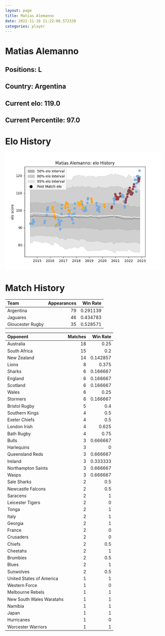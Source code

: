 ```yaml
---  
layout: page  
title: Matias Alemanno  
date: 2022-11-16 11:22:08.572339  
categories: player  
---
```

# Matias Alemanno

## Positions: L

## Country: Argentina

## Current elo: 119.0

## Current Percentile: 97.0

# Elo History


![elo history](history_MatiasAlemanno.png)
# Match History


| Team             |   Appearances |   Win Rate |
|:-----------------|--------------:|-----------:|
| Argentina        |            79 |   0.291139 |
| Jaguares         |            46 |   0.434783 |
| Gloucester Rugby |            35 |   0.528571 |

| Opponent                 |   Matches |   Win Rate |
|:-------------------------|----------:|-----------:|
| Australia                |        18 |   0.25     |
| South Africa             |        15 |   0.2      |
| New Zealand              |        14 |   0.142857 |
| Lions                    |         8 |   0.375    |
| Sharks                   |         6 |   0.166667 |
| England                  |         6 |   0.166667 |
| Scotland                 |         6 |   0.166667 |
| Wales                    |         6 |   0.25     |
| Stormers                 |         6 |   0.166667 |
| Bristol Rugby            |         5 |   0.4      |
| Southern Kings           |         4 |   0.5      |
| Exeter Chiefs            |         4 |   0.5      |
| London Irish             |         4 |   0.625    |
| Bath Rugby               |         4 |   0.75     |
| Bulls                    |         3 |   0.666667 |
| Harlequins               |         3 |   0        |
| Queensland Reds          |         3 |   0.666667 |
| Ireland                  |         3 |   0.333333 |
| Northampton Saints       |         3 |   0.666667 |
| Wasps                    |         3 |   0.666667 |
| Sale Sharks              |         2 |   0.5      |
| Newcastle Falcons        |         2 |   0.5      |
| Saracens                 |         2 |   1        |
| Leicester Tigers         |         2 |   0        |
| Tonga                    |         2 |   1        |
| Italy                    |         2 |   1        |
| Georgia                  |         2 |   1        |
| France                   |         2 |   0        |
| Crusaders                |         2 |   0        |
| Chiefs                   |         2 |   0.5      |
| Cheetahs                 |         2 |   1        |
| Brumbies                 |         2 |   0.5      |
| Blues                    |         2 |   1        |
| Sunwolves                |         2 |   0.5      |
| United States of America |         1 |   1        |
| Western Force            |         1 |   0        |
| Melbourne Rebels         |         1 |   1        |
| New South Wales Waratahs |         1 |   1        |
| Namibia                  |         1 |   1        |
| Japan                    |         1 |   1        |
| Hurricanes               |         1 |   0        |
| Worcester Warriors       |         1 |   1        |
